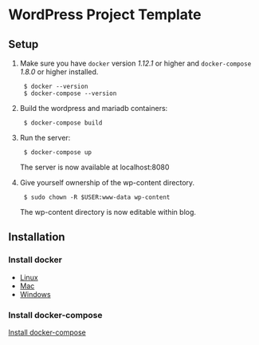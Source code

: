 # WordPress Project Template

## Setup



1. Make sure you have `docker` version *1.12.1* or higher and `docker-compose` *1.8.0* or higher installed.

        $ docker --version
        $ docker-compose --version
        
2. Build the wordpress and mariadb containers:

        $ docker-compose build


3. Run the server:

        $ docker-compose up

   The server is now available at localhost:8080

4. Give yourself ownership of the wp-content directory.

        $ sudo chown -R $USER:www-data wp-content

   The wp-content directory is now editable within blog.
  



## Installation

### Install docker

 * [Linux](https://docs.docker.com/engine/installation/mac/)
 * [Mac](https://docs.docker.com/engine/installation/linux/)
 * [Windows](https://docs.docker.com/engine/installation/windows/)

### Install docker-compose

[Install docker-compose](https://docs.docker.com/compose/install/)



